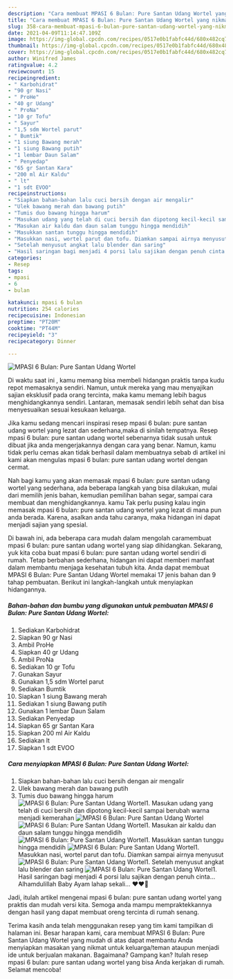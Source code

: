 ```yaml
---
description: "Cara membuat MPASI 6 Bulan: Pure Santan Udang Wortel yang nikmat Untuk Jualan"
title: "Cara membuat MPASI 6 Bulan: Pure Santan Udang Wortel yang nikmat Untuk Jualan"
slug: 358-cara-membuat-mpasi-6-bulan-pure-santan-udang-wortel-yang-nikmat-untuk-jualan
date: 2021-04-09T11:14:47.109Z
image: https://img-global.cpcdn.com/recipes/0517e0b1fabfc44d/680x482cq70/mpasi-6-bulan-pure-santan-udang-wortel-foto-resep-utama.jpg
thumbnail: https://img-global.cpcdn.com/recipes/0517e0b1fabfc44d/680x482cq70/mpasi-6-bulan-pure-santan-udang-wortel-foto-resep-utama.jpg
cover: https://img-global.cpcdn.com/recipes/0517e0b1fabfc44d/680x482cq70/mpasi-6-bulan-pure-santan-udang-wortel-foto-resep-utama.jpg
author: Winifred James
ratingvalue: 4.2
reviewcount: 15
recipeingredient:
- " Karbohidrat"
- "90 gr Nasi"
- " ProHe"
- "40 gr Udang"
- " ProNa"
- "10 gr Tofu"
- " Sayur"
- "1,5 sdm Wortel parut"
- " Bumtik"
- "1 siung Bawang merah"
- "1 siung Bawang putih"
- "1 lembar Daun Salam"
- " Penyedap"
- "65 gr Santan Kara"
- "200 ml Air Kaldu"
- " lt"
- "1 sdt EVOO"
recipeinstructions:
- "Siapkan bahan-bahan lalu cuci bersih dengan air mengalir"
- "Ulek bawang merah dan bawang putih"
- "Tumis duo bawang hingga harum"
- "Masukan udang yang telah di cuci bersih dan dipotong kecil-kecil sampai berubah warna menjadi kemerahan"
- "Masukan air kaldu dan daun salam tunggu hingga mendidih"
- "Masukkan santan tunggu hingga mendidih"
- "Masukkan nasi, wortel parut dan tofu. Diamkan sampai airnya menyusut"
- "Setelah menyusut angkat lalu blender dan saring"
- "Hasil saringan bagi menjadi 4 porsi lalu sajikan dengan penuh cinta... Alhamdulillah Baby Ayam lahap sekali... ❤️❤️🥰"
categories:
- Resep
tags:
- mpasi
- 6
- bulan

katakunci: mpasi 6 bulan 
nutrition: 254 calories
recipecuisine: Indonesian
preptime: "PT20M"
cooktime: "PT44M"
recipeyield: "3"
recipecategory: Dinner

---
```



![MPASI 6 Bulan: Pure Santan Udang Wortel](https://img-global.cpcdn.com/recipes/0517e0b1fabfc44d/680x482cq70/mpasi-6-bulan-pure-santan-udang-wortel-foto-resep-utama.jpg)

Di waktu  saat ini , kamu memang bisa membeli hidangan praktis tanpa kudu repot memasaknya sendiri. Namun, untuk mereka yang mau menyajikan sajian eksklusif pada orang tercinta, maka kamu memang lebih bagus menghidangkannya sendiri. Lantaran, memasak sendiri lebih sehat dan bisa menyesuaikan sesuai kesukaan keluarga.

Jika kamu sedang mencari inspirasi resep mpasi 6 bulan: pure santan udang wortel yang lezat dan sederhana,maka di sinilah tempatnya. Resep mpasi 6 bulan: pure santan udang wortel  sebenarnya tidak susah untuk dibuat jika anda mengerjakannya dengan cara yang benar. Namun, kamu tidak perlu cemas akan tidak berhasil dalam membuatnya 
sebab di artikel ini kami akan mengulas mpasi 6 bulan: pure santan udang wortel dengan cermat.  



Nah bagi kamu yang akan memasak mpasi 6 bulan: pure santan udang wortel yang sederhana, ada beberapa langkah yang bisa dilakukan, mulai dari memilih jenis bahan, kemudian pemilihan bahan segar, sampai cara membuat dan menghidangkannya. kamu Tak perlu pusing kalau ingin memasak mpasi 6 bulan: pure santan udang wortel yang lezat di mana pun anda berada. Karena, asalkan anda  tahu caranya, maka hidangan ini dapat menjadi sajian yang spesial.

Di bawah ini, ada beberapa cara mudah dalam mengolah caramembuat mpasi 6 bulan: pure santan udang wortel yang siap dihidangkan. Sekarang, yuk kita coba buat mpasi 6 bulan: pure santan udang wortel sendiri di rumah. Tetap berbahan sederhana, hidangan ini dapat memberi manfaat dalam membantu menjaga kesehatan tubuh kita. Anda dapat membuat MPASI 6 Bulan: Pure Santan Udang Wortel memakai 17 jenis bahan dan 9 tahap pembuatan. Berikut ini langkah-langkah untuk menyiapkan hidangannya.

<!--inarticleads1-->

##### Bahan-bahan dan bumbu yang digunakan untuk pembuatan MPASI 6 Bulan: Pure Santan Udang Wortel:

1. Sediakan  Karbohidrat
1. Siapkan 90 gr Nasi
1. Ambil  ProHe
1. Siapkan 40 gr Udang
1. Ambil  ProNa
1. Sediakan 10 gr Tofu
1. Gunakan  Sayur
1. Gunakan 1,5 sdm Wortel parut
1. Sediakan  Bumtik
1. Siapkan 1 siung Bawang merah
1. Sediakan 1 siung Bawang putih
1. Gunakan 1 lembar Daun Salam
1. Sediakan  Penyedap
1. Siapkan 65 gr Santan Kara
1. Siapkan 200 ml Air Kaldu
1. Sediakan  lt
1. Siapkan 1 sdt EVOO




<!--inarticleads2-->

##### Cara menyiapkan MPASI 6 Bulan: Pure Santan Udang Wortel:

1. Siapkan bahan-bahan lalu cuci bersih dengan air mengalir
1. Ulek bawang merah dan bawang putih
1. Tumis duo bawang hingga harum
<img src="//assets-global.cpcdn.com/assets/icons/button_play-2c75c40dde080a61004c1f40b05d8f140eaff45d7e9e6481dc71c63d2e7c4909.png" alt="MPASI 6 Bulan: Pure Santan Udang Wortel">1. Masukan udang yang telah di cuci bersih dan dipotong kecil-kecil sampai berubah warna menjadi kemerahan
<img src="//assets-global.cpcdn.com/assets/icons/button_play-2c75c40dde080a61004c1f40b05d8f140eaff45d7e9e6481dc71c63d2e7c4909.png" alt="MPASI 6 Bulan: Pure Santan Udang Wortel"><img src="//assets-global.cpcdn.com/assets/icons/button_play-2c75c40dde080a61004c1f40b05d8f140eaff45d7e9e6481dc71c63d2e7c4909.png" alt="MPASI 6 Bulan: Pure Santan Udang Wortel">1. Masukan air kaldu dan daun salam tunggu hingga mendidih
<img src="//assets-global.cpcdn.com/assets/icons/button_play-2c75c40dde080a61004c1f40b05d8f140eaff45d7e9e6481dc71c63d2e7c4909.png" alt="MPASI 6 Bulan: Pure Santan Udang Wortel">1. Masukkan santan tunggu hingga mendidih
<img src="//assets-global.cpcdn.com/assets/icons/button_play-2c75c40dde080a61004c1f40b05d8f140eaff45d7e9e6481dc71c63d2e7c4909.png" alt="MPASI 6 Bulan: Pure Santan Udang Wortel">1. Masukkan nasi, wortel parut dan tofu. Diamkan sampai airnya menyusut
<img src="//assets-global.cpcdn.com/assets/icons/button_play-2c75c40dde080a61004c1f40b05d8f140eaff45d7e9e6481dc71c63d2e7c4909.png" alt="MPASI 6 Bulan: Pure Santan Udang Wortel">1. Setelah menyusut angkat lalu blender dan saring
<img src="//assets-global.cpcdn.com/assets/icons/button_play-2c75c40dde080a61004c1f40b05d8f140eaff45d7e9e6481dc71c63d2e7c4909.png" alt="MPASI 6 Bulan: Pure Santan Udang Wortel">1. Hasil saringan bagi menjadi 4 porsi lalu sajikan dengan penuh cinta... Alhamdulillah Baby Ayam lahap sekali... ❤️❤️🥰




Jadi, itulah artikel mengenai  mpasi 6 bulan: pure santan udang wortel  yang praktis dan mudah versi kita. Semoga anda mampu mempraktekkannya dengan hasil yang dapat membuat oreng tercinta di rumah senang. 

Terima kasih anda telah menggunakan resep yang tim kami tampilkan di halaman ini. Besar harapan kami, cara membuat  MPASI 6 Bulan: Pure Santan Udang Wortel yang mudah di atas dapat membantu Anda menyiapkan masakan yang nikmat untuk keluarga/teman ataupun menjadi ide untuk berjualan makanan. Bagaimana? Gampang kan? Itulah resep mpasi 6 bulan: pure santan udang wortel yang bisa Anda kerjakan di rumah. Selamat mencoba!


